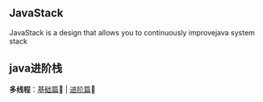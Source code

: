 ## JavaStack
  JavaStack is a design that allows you to continuously improvejava system stack

## java进阶栈

**多线程**：[基础篇](https://github.com/aaja/JavaStack/tree/master/thread):high_brightness: | [进阶篇](https://github.com/aaja/JavaStack/tree/master/thread/src/main/java/com/aalx/mt_01_concept):high_brightness:
